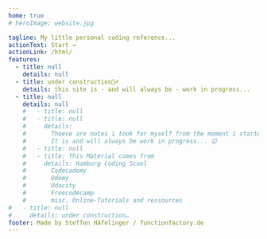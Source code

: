 ```yaml
---
home: true
# heroImage: website.jpg

tagline: My little personal coding reference...
actionText: Start →
actionLink: /html/
features:
  - title: null
    details: null
  - title: under construction👷‍♂️
    details: this site is - and will always be - work in progress...
  - title: null
    details: null
    #   - title: null
    #   - title: null
    #     details:
    #       Theese are notes i took for myself from the moment i started learning to code.
    #       It is and will always be work in progress... 😉
    #   - title: null
    #   - title: This Material comes from
    #     details: Hamburg Coding Scool
    #       Codecademy
    #       Udemy
    #       Udacity
    #       Freecodecamp
    #       misc. Online-Tutorials and ressources
#   - title: null
#     details: under construction…
footer: Made by Steffen Häfelinger / functionfactory.de
---
```

